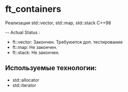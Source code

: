 # ft_containers
Реализация std::vector, std::map, std::stack C++98

-- Actual Status : 
* ft::vector: Закончен. Требуюется доп. тестирование
* ft::map: Не закончен.
* ft::stack: Не закончен.

## Используемые технологии:
- std::allocator
- std::iterator
